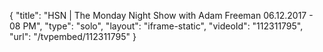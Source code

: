 {
    "title": "HSN | The Monday Night Show with Adam Freeman 06.12.2017 - 08 PM",
    "type": "solo",
    "layout": "iframe-static",
    "videoId": "112311795",
    "url": "\/tvpembed\/112311795"
}